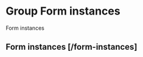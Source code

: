 <!-- include(data_structures.md) -->

# Group Form instances 

Form instances

## Form instances [/form-instances]

<!-- include(list.md) -->
<!-- include(show.md) -->
<!-- include(update.md) -->
<!-- include(delete.md) -->
